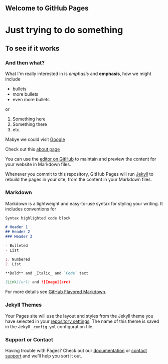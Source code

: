 ## Welcome to GitHub Pages

# Just trying to do something
## To see if it works
### And then what?

What I'm really interested in is *emphasis* and **emphasis**, how we might include
- bullets
- more bullets
- even more bullets

or
1. Something here
2. Something there
3. etc.

Mabye we could visit [Google](http://www.google.com)

Check out this [about page](About-The-ABC-DATA.html)



You can use the [editor on GitHub](https://github.com/brookshefner/brookshefner.github.io/edit/master/index.md) to maintain and preview the content for your website in Markdown files.

Whenever you commit to this repository, GitHub Pages will run [Jekyll](https://jekyllrb.com/) to rebuild the pages in your site, from the content in your Markdown files.

### Markdown

Markdown is a lightweight and easy-to-use syntax for styling your writing. It includes conventions for

```markdown
Syntax highlighted code block

# Header 1
## Header 2
### Header 3

- Bulleted
- List

1. Numbered
2. List

**Bold** and _Italic_ and `Code` text

[Link](url) and ![Image](src)
```

For more details see [GitHub Flavored Markdown](https://guides.github.com/features/mastering-markdown/).

### Jekyll Themes

Your Pages site will use the layout and styles from the Jekyll theme you have selected in your [repository settings](https://github.com/brookshefner/brookshefner.github.io/settings). The name of this theme is saved in the Jekyll `_config.yml` configuration file.

### Support or Contact

Having trouble with Pages? Check out our [documentation](https://help.github.com/categories/github-pages-basics/) or [contact support](https://github.com/contact) and we’ll help you sort it out.
